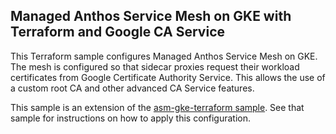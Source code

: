 ## Managed Anthos Service Mesh on GKE with Terraform and Google CA Service

This Terraform sample configures Managed Anthos Service Mesh on GKE. The mesh is configured so that sidecar proxies request their workload certificates from Google Certificate Authority Service. This allows the use of a custom root CA and other advanced CA Service features.

This sample is an extension of the [asm-gke-terraform sample](../asm-gke-terraform/). See that sample for instructions on how to apply this configuration.
